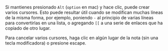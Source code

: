 Si mantienes presionado `Alt` (`option` en mac) y hace clic, puede crear varios cursores. Esto puede resultar útil cuando se modifican muchas líneas de la misma forma, por ejemplo, poniendo `-` al principio de varias líneas para convertirlas en una lista, o agregando `[[` a una serie de enlaces que ha copiado de otro lugar.

Para cancelar varios cursores, haga clic en algún lugar de la nota (sin una tecla modificadora) o presione escape.